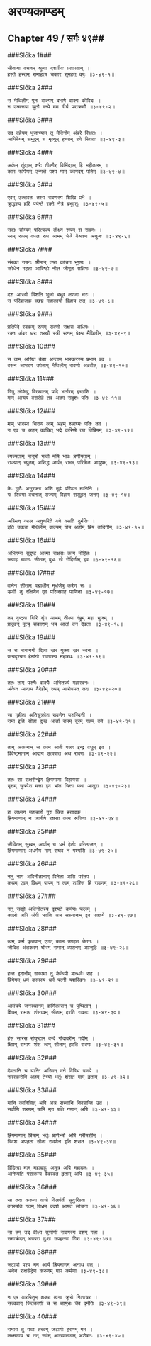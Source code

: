 अरण्यकाण्डम्
===============================


## Chapter 49  / सर्गः ४९##


###Slōka 1###


    सीताया वचनम् श्रुत्वा दशग्रीवः प्रतापवान् ।
    हस्ते हस्तम् समाहत्य चकार सुमहत् वपुः ॥३-४९-१॥


###Slōka 2###


    स मैथिलीम् पुनः वाक्यम् बभाषे वाक्य कोविदः ।
    न उन्मत्तया श्रुतौ मन्ये मम वीर्य पराक्रमौ ॥३-४९-२॥


###Slōka 3###


    उद् वहेयम् भुजाभ्याम् तु मेदिनीम् अंबरे स्थितः ।
    आपिबेयम् समुद्रम् च मृत्युम् हन्याम् रणे स्थितः ॥३-४९-३॥


###Slōka 4###


    अर्कम् तुंद्याम् शरैः तीक्ष्णैर् विभिंद्याम् हि महीतलम् ।
    काम रूपिणम् उन्मत्ते पश्य माम् कामदम् पतिम् ॥३-४९-४॥


###Slōka 5###


    एवम् उक्तवतः तस्य रावणस्य शिखि प्रभे ।
    क्रुद्धस्य हरि पर्यन्ते रक्ते नेत्रे बभूवतुः ॥३-४९-५॥


###Slōka 6###


    सद्यः सौम्यम् परित्यज्य तीक्ष्ण रूपम् स रावणः ।
    स्वम् रूपम् काल रूप आभम् भेजे वैश्रवण अनुजः ॥३-४९-६॥


###Slōka 7###


    संरक्त नयनः श्रीमान् तप्त कांचन भूषणः ।
    क्रोधेन महता आविष्टो नील जीमूत सन्निभः ॥३-४९-७॥


###Slōka 8###


    दश आस्यो विंशति भुजो बभूव क्षणदा चरः ।
    स परिव्राजक च्छद्म महाकायो विहाय तत् ॥३-४९-८॥


###Slōka 9###


    प्रतिपेदे स्वकम् रूपम् रावणो राक्षस अधिपः ।
    रक्त अंबर धरः तस्थौ स्त्री रत्नम् प्रेक्ष्य मैथिलीम् ॥३-४९-९॥


###Slōka 10###


    स ताम् असित केश अन्ताम् भास्करस्य प्रभाम् इव ।
    वसन आभरण उपेताम् मैथिलीम् रावणो अब्रवीत् ॥३-४९-१०॥


###Slōka 11###


    त्रिषु लोकेषु विख्यातम् यदि भर्तारम् इच्छसि ।
    माम् आश्रय वरारोहे तव अहम् सदृशः पतिः ॥३-४९-११॥


###Slōka 12###


    माम् भजस्व चिराय त्वम् अहम् श्लाघ्यः पतिः तव ।
    न एव च अहम् क्वचित् भद्रे करिष्ये तव विप्रियम् ॥३-४९-१२॥


###Slōka 13###


    त्यज्यताम् मानुषो भावो मयि भावः प्रणीयताम् ।
    राज्यात् च्युतम् असिद्ध अर्थम् रामम् परिमित आयुषम् ॥३-४९-१३॥


###Slōka 14###


    कैः गुणैः अनुरक्ता असि मूढे पण्डित मानिनि ।
    यः स्त्रिया वचनात् राज्यम् विहाय ससुहृत् जनम् ॥३-४९-१४॥


###Slōka 15###


    अस्मिन् व्याल अनुचरिते वने वसति दुर्मतिः ।
    इति उक्त्वा मैथिलीम् वाक्यम् प्रिय अर्हाम् प्रिय वादिनीम् ॥३-४९-१५॥


###Slōka 16###


    अभिगम्य सुदुष्ट आत्मा राक्षसः काम मोहितः ।
    जग्राह रावणः सीताम् बुधः खे रोहिणीम् इव ॥३-४९-१६॥


###Slōka 17###


    वामेन सीताम् पद्माक्षीम् मूर्धजेषु करेण सः ।
    ऊर्वोः तु दक्षिणेन एव परिजग्राह पाणिना ॥३-४९-१७॥


###Slōka 18###


    तम् दृष्ट्वा गिरि शृंग आभम् तीक्ष्ण दंष्ट्रम् महा भुजम् ।
    प्राद्रवन् मृत्यु संकाशम् भय आर्ता वन देवताः ॥३-४९-१८॥


###Slōka 19###


    स च मायामयो दिव्यः खर युक्तः खर स्वनः ।
    प्रत्यदृश्यत हेमांगो रावणस्य महारथः ॥३-४९-१९॥


###Slōka 20###


    ततः ताम् परुषैः वाक्यैः अभितर्ज्य महास्वनः ।
    अंकेन आदाय वैदेहीम् रथम् आरोपयत् तदा ॥३-४९-२०॥


###Slōka 21###


    सा गृहीता अतिचुक्रोश रावणेन यशस्विनी ।
    रामा इति सीता दुःख आर्ता रामम् दूरम् गतम् वने ॥३-४९-२१॥


###Slōka 22###


    ताम् अकामाम् स काम आर्तः पन्नग इन्द्र वधूम् इव ।
    विवेष्टमानाम् आदाय उत्पपात अथ रावणः ॥३-४९-२२॥


###Slōka 23###


    ततः सा राक्षसेन्द्रेण ह्रियमाणा विहायसा ।
    भृशम् चुक्रोश मत्ता इव भ्रांत चित्ता यथा आतुरा ॥३-४९-२३॥


###Slōka 24###


    हा लक्ष्मण महाबाहो गुरु चित्त प्रसादक ।
    ह्रियमाणाम् न जानीषे रक्षसा काम रूपिणा ॥३-४९-२४॥


###Slōka 25###


    जीवितम् सुखम् अर्थाम् च धर्म हेतोः परित्यजन् ।
    ह्रियमाणाम् अधर्मेण माम् राघव न पश्यसि ॥३-४९-२५॥


###Slōka 26###


    ननु नाम अविनीतानाम् विनेता असि परंतप ।
    कथम् एवम् विधम् पापम् न त्वम् शास्सि हि रावणम् ॥३-४९-२६॥


###Slōka 27###


    ननु सद्यो अविनीतस्य दृश्यते कर्मणः फलम् ।
    कालो अपि अंगी भवति अत्र सस्यानाम् इव पक्तये ॥३-४९-२७॥


###Slōka 28###


    त्वम् कर्म कृतवान् एतत् काल उपहत चेतनः ।
    जीवित अंतकरम् घोरम् रामात् व्यसनम् आप्नुहि ॥३-४९-२८॥


###Slōka 29###


    हन्त इदानीम् सकामा तु कैकेयी बान्धवैः सह ।
    ह्रियेयम् धर्म कामस्य धर्म पत्नी यशस्विनः ॥३-४९-२९॥


###Slōka 30###


    आमंत्रये जनस्थानम् कर्णिकारान् च पुष्पितान् ।
    क्षिप्रम् रामाय शंसध्वम् सीताम् हरति रावणः ॥३-४९-३०॥


###Slōka 31###


    हंस सारस संघुष्टाम् वन्दे गोदावरीम् नदीम् ।
    क्षिप्रम् रामाय शंस त्वम् सीताम् हरति रावणः ॥३-४९-३१॥


###Slōka 32###


    दैवतानि च यान्ति अस्मिन् वने विविध पादपे ।
    नमस्करोमि अहम् तेभ्यो भर्तुः शंसत माम् हृताम् ॥३-४९-३२॥


###Slōka 33###


    यानि कानिचित् अपि अत्र सत्त्वानि निवसन्ति उत ।
    सर्वाणि शरणम् यामि मृग पक्षि गणान् अपि ॥३-४९-३३॥


###Slōka 34###


    ह्रियमाणाम् प्रियाम् भर्तुः प्राणेभ्यो अपि गरीयसीम् ।
    विवश अपहृता सीता रावणेन इति शंसत ॥३-४९-३४॥


###Slōka 35###


    विदित्वा माम् महाबाहुः अमुत्र अपि महाबलः ।
    आनेष्यति पराक्रम्य वैवस्वत हृताम् अपि ॥३-४९-३५॥


###Slōka 36###


    सा तदा करुणा वाचो विलपंती सुदुःखिता ।
    वनस्पति गतम् ग्रिध्रम् ददर्श आयत लोचना ॥३-४९-३६॥


###Slōka 37###


    सा तम् उद् वीक्ष्य सुश्रोणी रावणस्य वशम् गता ।
    समाक्रंदत् भयपरा दुःख उपहतया गिरा ॥३-४९-३७॥


###Slōka 38###


    जटायो पश्य मम आर्य ह्रियमाणम् अनाथ वत् ।
    अनेन राक्षसेद्रेण करुणम् पाप कर्मणा ॥३-४९-३८॥


###Slōka 39###


    न एष वारयितुम् शक्यः त्वया क्रूरो निशाचर ।
    सत्त्ववान् जितकाशी च स आयुधः चैव दुर्मतिः ॥३-४९-३९॥


###Slōka 40###


    रामाय तु यथा तत्त्वम् जटायो हरणम् मम ।
    लक्ष्मणाय च तत् सर्वम् आख्यातव्यम् अशेषतः ॥३-४९-४०॥


